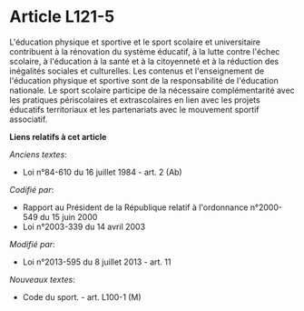 # Article L121-5

L'éducation physique et sportive et le sport scolaire et universitaire contribuent à la rénovation du système éducatif, à la
lutte contre l'échec scolaire, à l'éducation à la santé et à la citoyenneté et à la réduction des inégalités sociales et
culturelles. Les contenus et l'enseignement de l'éducation physique et sportive sont de la responsabilité de l'éducation
nationale. Le sport scolaire participe de la nécessaire complémentarité avec les pratiques périscolaires et extrascolaires en
lien avec les projets éducatifs territoriaux et les partenariats avec le mouvement sportif associatif.

**Liens relatifs à cet article**

_Anciens textes_:

  - Loi n°84-610 du 16 juillet 1984 - art. 2 (Ab)

_Codifié par_:

  - Rapport au Président de la République relatif à l'ordonnance n°2000-549 du 15 juin 2000
  - Loi n°2003-339 du 14 avril 2003

_Modifié par_:

  - Loi n°2013-595 du 8 juillet 2013 - art. 11

_Nouveaux textes_:

  - Code du sport. - art. L100-1 (M)
